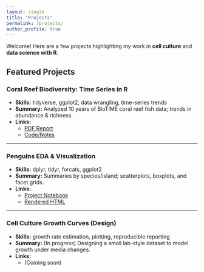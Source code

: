```yaml
---
layout: single
title: "Projects"
permalink: /projects/
author_profile: true
---
```


Welcome! Here are a few projects highlighting my work in **cell culture** and **data science with R**.

## Featured Projects

### Coral Reef Biodiversity: Time Series in R
- **Skills:** tidyverse, ggplot2, data wrangling, time-series trends  
- **Summary:** Analyzed 10 years of BioTIME coral reef fish data; trends in abundance & richness.  
- **Links:** 
  - [PDF Report](/_data/Temporal_Trends_Coral_Reef_Biodiversity.pdf)
  - [Code/Notes](/_data/reef_notes.qmd)

---

### Penguins EDA & Visualization
- **Skills:** dplyr, tidyr, forcats, ggplot2  
- **Summary:** Summaries by species/island; scatterplots, boxplots, and facet grids.  
- **Links:** 
  - [Project Notebook](/_data/penguins.qmd)
  - [Rendered HTML](/_data/penguins-notebook.html)

---

### Cell Culture Growth Curves (Design)
- **Skills:** growth rate estimation, plotting, reproducible reporting  
- **Summary:** (In progress) Designing a small lab-style dataset to model growth under media changes.  
- **Links:** 
  - (Coming soon)
  